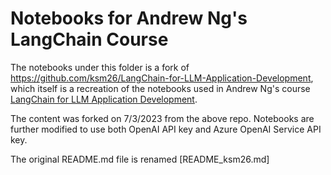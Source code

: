 # Notebooks for Andrew Ng's LangChain Course

The notebooks under this folder is a fork of https://github.com/ksm26/LangChain-for-LLM-Application-Development, which itself is a recreation of the notebooks used in Andrew Ng's course [LangChain for LLM Application Development](https://www.deeplearning.ai/short-courses/langchain-for-llm-application-development/).

The content was forked on 7/3/2023 from the above repo. Notebooks are further modified to use both OpenAI API key and Azure OpenAI Service API key. 

The original README.md file is renamed [README_ksm26.md]